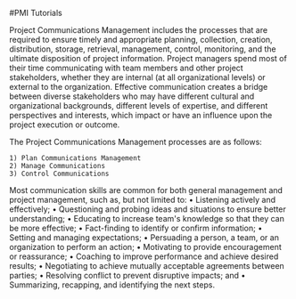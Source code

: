 #PMI Tutorials

Project Communications Management includes the processes that are required to ensure timely and appropriate planning, collection, creation, distribution, storage, retrieval, management, control, monitoring, and the ultimate disposition of project information. Project managers spend most of their time communicating with team members and other project stakeholders, whether they are internal (at all organizational levels) or external to the organization. Effective communication creates a bridge between diverse stakeholders who may have different cultural and organizational backgrounds, different levels of expertise, and different perspectives and interests, which impact or have an influence upon the project execution or outcome.

The Project Communications Management processes are as follows:

	1) Plan Communications Management
	2) Manage Communications
	3) Control Communications

Most communication skills are common for both general management and project management, such as, but not limited to:
• Listening actively and effectively;
• Questioning and probing ideas and situations to ensure better understanding;
• Educating to increase team's knowledge so that they can be more effective;
• Fact-finding to identify or confirm information;
• Setting and managing expectations;
• Persuading a person, a team, or an organization to perform an action;
• Motivating to provide encouragement or reassurance;
• Coaching to improve performance and achieve desired results;
• Negotiating to achieve mutually acceptable agreements between parties;
• Resolving conflict to prevent disruptive impacts; and
• Summarizing, recapping, and identifying the next steps.

